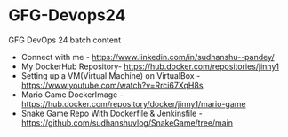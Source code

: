 # GFG-Devops24
GFG DevOps 24 batch content

- Connect with me - https://www.linkedin.com/in/sudhanshu--pandey/
- My DockerHub Repository- https://hub.docker.com/repositories/jinny1
- Setting up a VM(Virtual Machine) on VirtualBox - https://www.youtube.com/watch?v=Rrci67XqH8s
- Mario Game DockerImage - https://hub.docker.com/repository/docker/jinny1/mario-game
- Snake Game Repo With Dockerfile & Jenkinsfile - https://github.com/sudhanshuvlog/SnakeGame/tree/main
